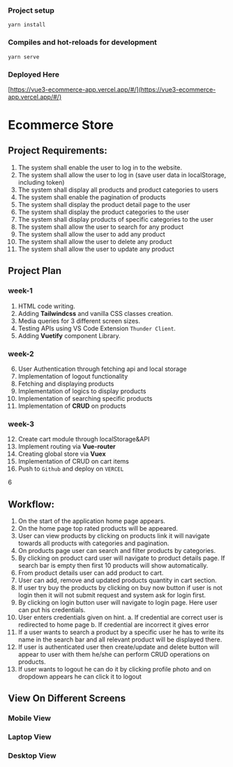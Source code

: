 
### Project setup
```
yarn install
```

### Compiles and hot-reloads for development
```
yarn serve
```
### Deployed Here
[https://vue3-ecommerce-app.vercel.app/#/](https://vue3-ecommerce-app.vercel.app/#/)

# Ecommerce Store
## Project Requirements:
1. The system shall enable the user to log in to the website.
2. The system shall allow the user to log in (save user data in localStorage, including token)
3. The system shall display all products and product categories to users
4. The system shall enable the pagination of products
5. The system shall display the product detail page to the user
6. The system shall display the product categories to the user
7. The system shall display products of specific categories to the user
8. The system shall allow the user to search for any product
9. The system shall allow the user to add any product
10. The system shall allow the user to delete any product
11. The system shall allow the user to update any product


## Project Plan

### week-1
1. HTML code writing.                                   
2. Adding **Tailwindcss** and vanilla CSS classes creation.
3. Media queries for 3 different screen sizes. 
4. Testing APIs using VS Code Extension `Thunder Client`. 
5. Adding **Vuetify** component Library.                      

### week-2
6. User Authentication through fetching api and local storage 
7. Implementation of logout functionality 
8. Fetching and displaying products 
9. Implementation of logics to display products 
10. Implementation of searching specific products 
11. Implementation of **CRUD** on products

### week-3

12. Create cart module through localStorage&API 
13. Implement routing via **Vue-router** 
14. Creating global store via **Vuex** 
15. Implementation of CRUD on cart items 
16. Push to `Github` and deploy on `VERCEL`

6
## Workflow:
1. On the start of the application home page appears.
2. On the home page top rated products will be appeared.
3. User can view products by clicking on products link it will navigate towards all products
with categories and pagination.
4. On products page user can search and filter products by categories.
5. By clicking on product card user will navigate to product details page. If search bar is
empty then first 10 products will show automatically.
6. From product details user can add product to cart.
7. User can add, remove and updated products quantity in cart section.
8. If user try buy the products by clicking on buy now button if user is not login then it will
not submit request and system ask for login first.
9. By clicking on login button user will navigate to login page. Here user can put his
credentials.
10. User enters credentials given on hint.
a. If credential are correct user is redirected to home page
b. If credential are incorrect it gives error
11. If a user wants to search a product by a specific user he has to write its name in the
search bar and all relevant product will be displayed there.
12. If user is authenticated user then create/update and delete button will appear to user
with them he/she can perform CRUD operations on products.
13. If user wants to logout he can do it by clicking profile photo and on dropdown appears
he can click it to logout

## View On Different Screens

### Mobile View

### Laptop View
### Desktop View

